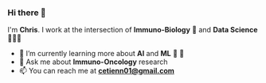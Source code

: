 ### Hi there 👋

I'm **Chris**. I work at the intersection of **Immuno-Biology** 🧫 and **Data Science** 👨🏿‍💻
- 🔭 I’m currently learning more about **AI** and **ML** 🚀  🤖
- 💬  Ask me about **Immuno-Oncology** research
- 📫  You can reach me at **cetienn01@gmail.com**

<!--
**cetienn01/cetienn01** is a ✨ _special_ ✨ repository because its `README.md` (this file) appears on your GitHub profile.

Here are some ideas to get you started:
- 🔭  I’m currently working on 
- 👯 I’m looking to collaborate on cool
- 🤔 I’m looking for help with ...
- ⚡ Fun fact: ...
-->
